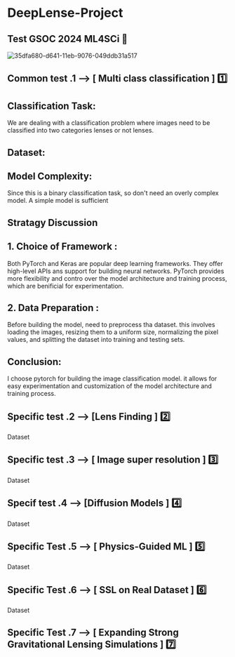 # DeepLense-Project
## Test GSOC 2024 ML4SCi 🧩

![35dfa680-d641-11eb-9076-049ddb31a517](https://github.com/Chandrikajoshi123/DeepLense-Project/assets/100508364/6442a70b-7d38-46c3-81ad-019ac40f433d)

<sp>

  ##  Common test .1 --> [ Multi class classification ] 1️⃣
  
  ## Classification Task:       
  
  We are dealing with a classification problem where images need to be classified into two categories lenses or not lenses.
  
  ## Dataset: 

  ## Model Complexity:

  Since this is a binary classification task, so don't need an overly complex model. A simple model is sufficient 

  ## Stratagy Discussion

  ## 1. Choice of Framework :

  Both PyTorch and Keras are popular deep learning frameworks. They offer high-level APIs ans support for building neural networks. PyTorch provides more flexibility and contro over the model architecture and training process, which are benificial for experimentation.

  

## 2. Data Preparation :

Before building the model, need to preprocess tha dataset. this involves loading the images, resizing them to a uniform size, normalizing the pixel values, and splitting the dataset into training and testing sets.

## Conclusion:

I choose pytorch for building the image classification model. it allows for easy experimentation and customization of the model architecture and training process.

  
  ## Specific test .2 --> [Lens Finding ] 2️⃣
  Dataset
  ## Specific test .3 --> [ Image super resolution ] 3️⃣
  Dataset
  ## Specif test .4 --> [Diffusion Models ] 4️⃣
  Dataset
  ## Specific Test .5 --> [ Physics-Guided ML ] 5️⃣
  Dataset
  ## Specific Test .6 --> [ SSL on Real Dataset ] 6️⃣
  Dataset
  ## Specific Test .7 --> [ Expanding Strong Gravitational Lensing Simulations ] 7️⃣
